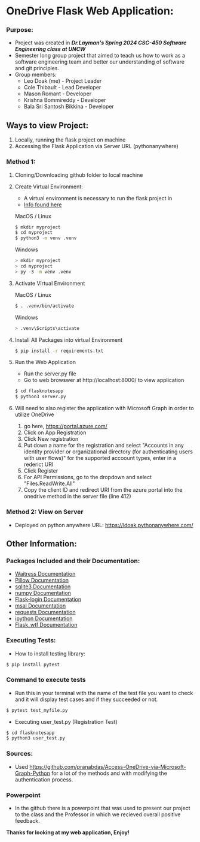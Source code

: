 # OneDrive Flask Web Application: 

### Purpose: 
* Project was created in _**Dr.Layman's Spring 2024 CSC-450 Software Engineering class at UNCW**_
* Semester long group project that aimed to teach us how to work as a software engineering team and better our  understanding of software and git principles. 
* Group members: 
	*  Leo Doak (me) - Project Leader
	*  Cole Thibault - Lead Developer 
	*  Mason Romant  - Developer
	*  Krishna Bommireddy - Developer
	*  Bala Sri Santosh Bikkina - Developer


## Ways to view Project:
1. Locally, running the flask project on machine
2. Accessing the Flask Application via Server URL (pythonanywhere)

### Method 1: 
1. Cloning/Downloading github folder to local machine 
2. Create Virtual Environment:
	* A virtual environment is necessary to run the flask project in
	* [Info found here](https://flask.palletsprojects.com/en/3.0.x/installation)

	MacOS / Linux
	```bash
	$ mkdir myproject
	$ cd myproject
	$ python3 -m venv .venv
	```
	Windows 
	```bash
	> mkdir myproject
	> cd myproject
	> py -3 -m venv .venv
	```

3. Activate Virtual Environment 

	MacOS / Linux
	```bash
	$ . .venv/bin/activate
	```

	Windows 
	```bash
	> .venv\Scripts\activate
	```
4. Install All Packages into virtual Environment 

	```bash
	$ pip install -r requirements.txt
	```

5. Run the Web Application 
	* Run the server.py file 
	* Go to web browswer at http://localhost:8000/ to view application 
	```bash 
	$ cd flasknotesapp
	$ python3 server.py 
	```
6. Will need to also register the application with Microsoft Graph in order to utilize OneDrive
	1. go here, https://portal.azure.com/
	2. Click on App Registration 
	3. Click New registration 
	4. Put down a name for the registration and select "Accounts in any identity provider or organizational directory (for authenticating users with user flows)" for the supported accoount types, enter in a rederict URI
	5. Click Register
	6. For API Permissions, go to the dropdown and select "Files.ReadWrite.All"
	7. Copy the client ID and redirect URI from the azure portal into the onedrive method in the server file (line 412)

### Method 2: View on Server 

* Deployed on python anywhere
URL: https://ldoak.pythonanywhere.com/

## Other Information: 

### Packages Included and their Documentation:

* [Waitress Documentation](https://pypi.org/project/waitress)
* [Pillow Documentation](https://pypi.org/project/pillow/)
* [sqlite3 Documentation](https://docs.python.org/3/library/sqlite3.html)
* [numpy Documentation](https://numpy.org/doc/)
* [Flask-login Documentation](https://flask-login.readthedocs.io/en/latest/)
* [msal Documentation](https://pypi.org/project/msal/)
* [requests Documentation](https://pypi.org/project/requests/)
* [ipython Documentation](https://ipython.org/)
* [Flask_wtf Documentation](https://flask-wtf.readthedocs.io/en/1.2.x/)

### Executing Tests:

* How to install testing library:

```bash
$ pip install pytest
```

### Command to execute tests

* Run this in your terminal with the name of the test file you want to check and it will display test cases and if they succeeded or not.
```bash
$ pytest test_myfile.py
```
* Executing user_test.py (Registration Test)
```bash
$ cd flasknotesapp
$ python3 user_test.py 
```

### Sources: 
* Used https://github.com/pranabdas/Access-OneDrive-via-Microsoft-Graph-Python for a lot of the methods and with modifying the authentication process. 

### Powerpoint
* In the github there is a powerpoint that was used to present our project to the class and the Professor in which we recieved overall positive feedback. 

**Thanks for looking at my web application, Enjoy!** 

